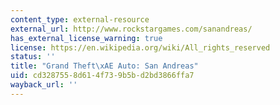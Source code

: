 ```yaml
---
content_type: external-resource
external_url: http://www.rockstargames.com/sanandreas/
has_external_license_warning: true
license: https://en.wikipedia.org/wiki/All_rights_reserved
status: ''
title: "Grand Theft\xAE Auto: San Andreas"
uid: cd328755-8d61-4f73-9b5b-d2bd3866ffa7
wayback_url: ''
---
```

